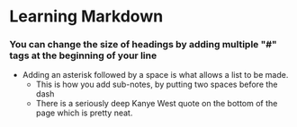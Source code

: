 # Learning Markdown
### You can change the size of headings by adding multiple "#" tags at the beginning of your line
- Adding an asterisk followed by a space is what allows a list to be made.
  - This is how you add sub-notes, by putting two spaces before the dash
  - There is a seriously deep Kanye West quote on the bottom of the page which is pretty neat.

